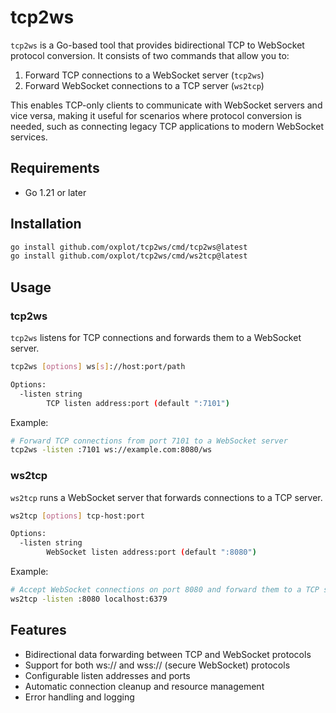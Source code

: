 # tcp2ws

`tcp2ws` is a Go-based tool that provides bidirectional TCP to WebSocket
protocol conversion. It consists of two commands that allow you to:

1. Forward TCP connections to a WebSocket server (`tcp2ws`)
2. Forward WebSocket connections to a TCP server (`ws2tcp`)

This enables TCP-only clients to communicate with WebSocket servers and vice
versa, making it useful for scenarios where protocol conversion is needed, such
as connecting legacy TCP applications to modern WebSocket services.

## Requirements

- Go 1.21 or later

## Installation

```bash
go install github.com/oxplot/tcp2ws/cmd/tcp2ws@latest
go install github.com/oxplot/tcp2ws/cmd/ws2tcp@latest
```

## Usage

### tcp2ws

`tcp2ws` listens for TCP connections and forwards them to a WebSocket server.

```bash
tcp2ws [options] ws[s]://host:port/path

Options:
  -listen string
        TCP listen address:port (default ":7101")
```

Example:

```bash
# Forward TCP connections from port 7101 to a WebSocket server
tcp2ws -listen :7101 ws://example.com:8080/ws
```

### ws2tcp

`ws2tcp` runs a WebSocket server that forwards connections to a TCP server.

```bash
ws2tcp [options] tcp-host:port

Options:
  -listen string
        WebSocket listen address:port (default ":8080")
```

Example:

```bash
# Accept WebSocket connections on port 8080 and forward them to a TCP server
ws2tcp -listen :8080 localhost:6379
```

## Features

- Bidirectional data forwarding between TCP and WebSocket protocols
- Support for both ws:// and wss:// (secure WebSocket) protocols
- Configurable listen addresses and ports
- Automatic connection cleanup and resource management
- Error handling and logging
